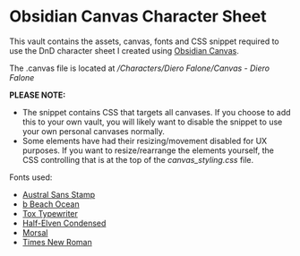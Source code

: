 # Obsidian Canvas Character Sheet

This vault contains the assets, canvas, fonts and CSS snippet required to use the DnD character sheet I created using [Obsidian Canvas](https://obsidian.md/canvas).

The .canvas file is located at */Characters/Diero Falone/Canvas - Diero Falone*

**PLEASE NOTE:**
- The snippet contains CSS that targets all canvases. If you choose to add this to your own vault, you will likely want to disable the snippet to use your own personal canvases normally.
- Some elements have had their resizing/movement disabled for UX purposes. If you want to resize/rearrange the elements yourself, the CSS controlling that is at the top of the *canvas_styling.css* file.

Fonts used:
- [Austral Sans Stamp](https://www.dafont.com/austral-sans-stamp.font)
- [b Beach Ocean](https://www.dafont.com/b-beach-ocean.font)
- [Tox Typewriter](https://www.dafont.com/tox-typewriter.font)
- [Half-Elven Condensed](https://fonts2u.com/half-elven-condensed.font)
- [Morsal](https://www.dafont.com/morsal.font)
- [Times New Roman](https://freefontsfamily.com/times-new-roman-font-free/)
